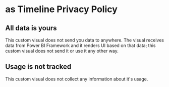 
# as Timeline Privacy Policy
## All data is yours
This custom visual does not send you data to anywhere. The visual receives data from Power BI Framework and it renders UI based on that data; this custom visual does not send it or use it any other way.

## Usage is not tracked
This custom visual does not collect any information about it's usage.
